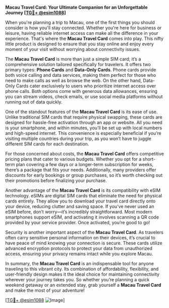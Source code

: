 **Macau Travel Card: Your Ultimate Companion for an Unforgettable Journey [[TG💪+ @esim1088](https://t.me/s/esim1088)]**

When you're planning a trip to Macau, one of the first things you should consider is how you'll stay connected. Whether you're here for business or leisure, having reliable internet access can make all the difference in your experience. That's where the **Macau Travel Card** comes into play. This nifty little product is designed to ensure that you stay online and enjoy every moment of your visit without worrying about connectivity issues.

The **Macau Travel Card** is more than just a simple SIM card; it’s a comprehensive solution tailored specifically for travelers. It offers two primary types: **Phone Cards** and **Data-Only Cards**. Phone cards provide both voice calling and data services, making them perfect for those who need to make calls as well as browse the web. On the other hand, Data-Only Cards cater exclusively to users who prioritize internet access over phone calls. Both options come with generous data allowances, ensuring you can stream videos, check emails, or use social media platforms without running out of data quickly.

One of the standout features of the **Macau Travel Card** is its ease of use. Unlike traditional SIM cards that require physical swapping, these cards are designed for hassle-free activation through an app or website. All you need is your smartphone, and within minutes, you’ll be set up with local numbers and high-speed internet. This convenience is especially beneficial if you’re visiting multiple countries during your trip, as you won’t have to juggle different SIM cards for each destination.

For those concerned about costs, the **Macau Travel Card** offers competitive pricing plans that cater to various budgets. Whether you opt for a short-term plan covering a few days or a longer-term subscription for weeks, there’s a package that fits your needs. Additionally, many providers offer discounts for early bookings or group purchases, so it’s worth checking out their promotions before finalizing your purchase.

Another advantage of the **Macau Travel Card** is its compatibility with eSIM technology. eSIMs are digital SIM cards that eliminate the need for physical cards entirely. They allow you to download your travel card directly onto your device, reducing clutter and saving space. If you’ve never used an eSIM before, don’t worry—it’s incredibly straightforward. Most modern smartphones support eSIM, and activating it involves scanning a QR code provided by your service provider. Once activated, you’re good to go!

Security is another important aspect of the **Macau Travel Card**. As travelers often carry sensitive personal information on their devices, it’s crucial to have peace of mind knowing your connection is secure. These cards utilize advanced encryption protocols to protect your data from unauthorized access, ensuring your privacy remains intact while you explore Macau.

In summary, the **Macau Travel Card** is an indispensable tool for anyone traveling to this vibrant city. Its combination of affordability, flexibility, and user-friendly design makes it the ideal choice for maintaining connectivity wherever your journey takes you. So whether you’re planning a quick weekend getaway or an extended stay, grab yourself a **Macau Travel Card** and make the most of your adventure! 

[[TG💪+ @esim1088](https://t.me/s/esim1088) ![Image](https://i.postimg.cc/Y0z9fWf4/image.png)]